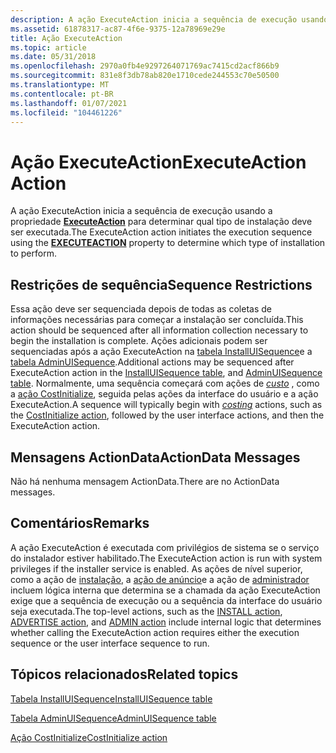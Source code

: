 ```yaml
---
description: A ação ExecuteAction inicia a sequência de execução usando a propriedade EXECUTEaction para determinar qual tipo de instalação deve ser executada.
ms.assetid: 61878317-ac87-4f6e-9375-12a78969e29e
title: Ação ExecuteAction
ms.topic: article
ms.date: 05/31/2018
ms.openlocfilehash: 2970a0fb4e9297264071769ac7415cd2acf866b9
ms.sourcegitcommit: 831e8f3db78ab820e1710cede244553c70e50500
ms.translationtype: MT
ms.contentlocale: pt-BR
ms.lasthandoff: 01/07/2021
ms.locfileid: "104461226"
---
```

# <a name="executeaction-action"></a><span data-ttu-id="0aa4d-103">Ação ExecuteAction</span><span class="sxs-lookup"><span data-stu-id="0aa4d-103">ExecuteAction Action</span></span>

<span data-ttu-id="0aa4d-104">A ação ExecuteAction inicia a sequência de execução usando a propriedade [**ExecuteAction**](executeaction.md) para determinar qual tipo de instalação deve ser executada.</span><span class="sxs-lookup"><span data-stu-id="0aa4d-104">The ExecuteAction action initiates the execution sequence using the [**EXECUTEACTION**](executeaction.md) property to determine which type of installation to perform.</span></span>

## <a name="sequence-restrictions"></a><span data-ttu-id="0aa4d-105">Restrições de sequência</span><span class="sxs-lookup"><span data-stu-id="0aa4d-105">Sequence Restrictions</span></span>

<span data-ttu-id="0aa4d-106">Essa ação deve ser sequenciada depois de todas as coletas de informações necessárias para começar a instalação ser concluída.</span><span class="sxs-lookup"><span data-stu-id="0aa4d-106">This action should be sequenced after all information collection necessary to begin the installation is complete.</span></span> <span data-ttu-id="0aa4d-107">Ações adicionais podem ser sequenciadas após a ação ExecuteAction na [tabela InstallUISequence](installuisequence-table.md)e a [tabela AdminUISequence](adminuisequence-table.md).</span><span class="sxs-lookup"><span data-stu-id="0aa4d-107">Additional actions may be sequenced after ExecuteAction action in the [InstallUISequence table](installuisequence-table.md), and [AdminUISequence table](adminuisequence-table.md).</span></span> <span data-ttu-id="0aa4d-108">Normalmente, uma sequência começará com ações de [*custo*](c-gly.md) , como a [ação CostInitialize](costinitialize-action.md), seguida pelas ações da interface do usuário e a ação ExecuteAction.</span><span class="sxs-lookup"><span data-stu-id="0aa4d-108">A sequence will typically begin with [*costing*](c-gly.md) actions, such as the [CostInitialize action](costinitialize-action.md), followed by the user interface actions, and then the ExecuteAction action.</span></span>

## <a name="actiondata-messages"></a><span data-ttu-id="0aa4d-109">Mensagens ActionData</span><span class="sxs-lookup"><span data-stu-id="0aa4d-109">ActionData Messages</span></span>

<span data-ttu-id="0aa4d-110">Não há nenhuma mensagem ActionData.</span><span class="sxs-lookup"><span data-stu-id="0aa4d-110">There are no ActionData messages.</span></span>

## <a name="remarks"></a><span data-ttu-id="0aa4d-111">Comentários</span><span class="sxs-lookup"><span data-stu-id="0aa4d-111">Remarks</span></span>

<span data-ttu-id="0aa4d-112">A ação ExecuteAction é executada com privilégios de sistema se o serviço do instalador estiver habilitado.</span><span class="sxs-lookup"><span data-stu-id="0aa4d-112">The ExecuteAction action is run with system privileges if the installer service is enabled.</span></span> <span data-ttu-id="0aa4d-113">As ações de nível superior, como a ação de [instalação](install-action.md), a [ação de anúncio](advertise-action.md)e a ação de [administrador](admin-action.md) incluem lógica interna que determina se a chamada da ação ExecuteAction exige que a sequência de execução ou a sequência da interface do usuário seja executada.</span><span class="sxs-lookup"><span data-stu-id="0aa4d-113">The top-level actions, such as the [INSTALL action](install-action.md), [ADVERTISE action](advertise-action.md), and [ADMIN action](admin-action.md) include internal logic that determines whether calling the ExecuteAction action requires either the execution sequence or the user interface sequence to run.</span></span>

## <a name="related-topics"></a><span data-ttu-id="0aa4d-114">Tópicos relacionados</span><span class="sxs-lookup"><span data-stu-id="0aa4d-114">Related topics</span></span>

<dl> <dt>

[<span data-ttu-id="0aa4d-115">Tabela InstallUISequence</span><span class="sxs-lookup"><span data-stu-id="0aa4d-115">InstallUISequence table</span></span>](installuisequence-table.md)
</dt> <dt>

[<span data-ttu-id="0aa4d-116">Tabela AdminUISequence</span><span class="sxs-lookup"><span data-stu-id="0aa4d-116">AdminUISequence table</span></span>](adminuisequence-table.md)
</dt> <dt>

[<span data-ttu-id="0aa4d-117">Ação CostInitialize</span><span class="sxs-lookup"><span data-stu-id="0aa4d-117">CostInitialize action</span></span>](costinitialize-action.md)
</dt> </dl>

 

 



